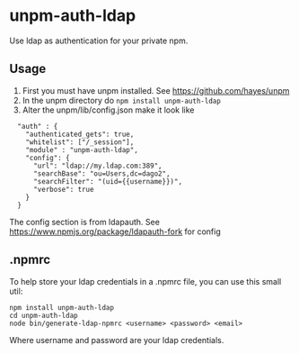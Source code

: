 unpm-auth-ldap
==============

Use ldap as authentication for your private npm.

Usage
-----

1. First you must have unpm installed. See https://github.com/hayes/unpm
2. In the unpm directory do `npm install unpm-auth-ldap`
3. Alter the unpm/lib/config.json make it look like

```
  "auth" : {
    "authenticated_gets": true,
    "whitelist": ["/_session"],
    "module" : "unpm-auth-ldap",
    "config": {
      "url": "ldap://my.ldap.com:389",
      "searchBase": "ou=Users,dc=dago2",
      "searchFilter": "(uid={{username}})",
      "verbose": true
    }
  }
```

The config section is from ldapauth. See https://www.npmjs.org/package/ldapauth-fork for config

.npmrc
-------

To help store your ldap credentials in a .npmrc file, you can use this small util:

    npm install unpm-auth-ldap
    cd unpm-auth-ldap
    node bin/generate-ldap-npmrc <username> <password> <email>

Where username and password are your ldap credentials.


